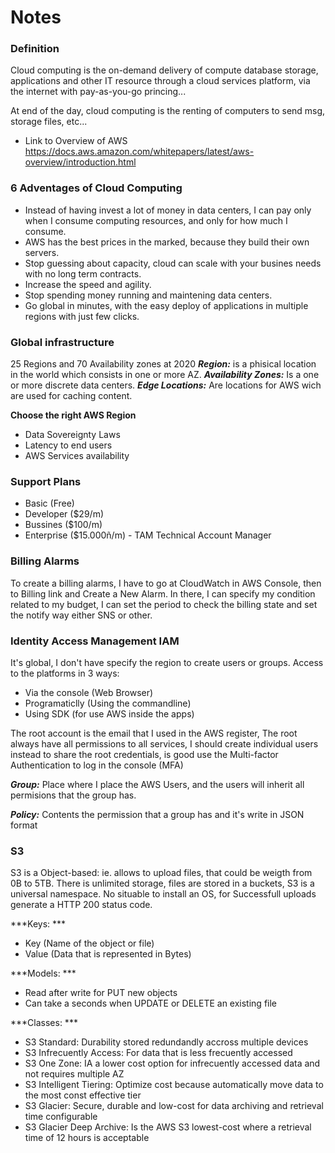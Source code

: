 # Notes

### Definition
Cloud computing is the on-demand delivery of compute database storage,
applications and other IT resource through a cloud services platform,
via the internet with pay-as-you-go princing...

At end of the day, cloud computing is the renting of computers 
to send msg, storage files, etc...

- Link to Overview of AWS
https://docs.aws.amazon.com/whitepapers/latest/aws-overview/introduction.html

### 6 Adventages of Cloud Computing

- Instead of having invest a lot of money in data centers, I can pay only when 
I consume computing resources, and only for how much I consume.
- AWS has the best prices in the marked, because they build their own servers.
- Stop guessing about capacity, cloud can scale with your busines needs with no long term contracts.
- Increase the speed and agility.
- Stop spending money running and maintening data centers.
- Go global in minutes, with the easy deploy of applications in multiple regions with just few clicks.

### Global infrastructure
25 Regions and 70 Availability zones at 2020 
 ***Region:*** is a phisical location in the world which consists in one or more AZ.
 ***Availability Zones:*** Is a one or more discrete data centers.
 ***Edge Locations:*** Are locations for AWS wich are used for caching content.

**Choose the right AWS Region**
- Data Sovereignty Laws
- Latency to end users
- AWS Services availability

### Support Plans

- Basic (Free)
- Developer ($29/m)
- Bussines ($100/m)
- Enterprise ($15.000ñ/m) - TAM Technical Account Manager

### Billing Alarms
To create a billing alarms, I have to go at CloudWatch in AWS Console, then to Billing link
and Create a New Alarm. In there, I can specify my condition related to my budget, 
I can set the period to check the billing state and set the notify way either SNS or other.

### Identity Access Management IAM
It's global, I don't have specify the region to create users or groups.
Access to the platforms in 3 ways:
- Via the console (Web Browser)
- Programaticlly (Using the commandline)
- Using SDK (for use AWS inside the apps)

The root account is the email that I used in the AWS register, The root always have all permissions
to all services, I should create individual users instead to share the root credentials, is good use 
the Multi-factor Authentication to log in the console (MFA)

***Group:*** Place where I place the AWS Users, and the users will inherit all permisions that the
group has.

***Policy:*** Contents the permission that a group has and it's write in JSON format

### S3
S3 is a Object-based: ie. allows to upload files, that could be weigth from 0B to 5TB. 
There is unlimited storage, files are stored in a buckets, S3 is a universal namespace.
No situable to install an OS, for Successfull uploads generate a  HTTP 200 status code.

***Keys: ***
- Key (Name of the object or file)
- Value (Data that is represented in Bytes)

***Models: ***
- Read after write for PUT new objects
- Can take a seconds when UPDATE or DELETE an existing file

***Classes: ***
- S3 Standard: Durability stored redundandly accross multiple devices
- S3 Infrecuently Access: For data that is less frecuently accessed
- S3 One Zone: IA a lower cost option for infrecuently accessed data and not requires multiple AZ
- S3 Intelligent Tiering: Optimize cost because automatically move data to the most const effective tier 
- S3 Glacier: Secure, durable and low-cost for data archiving and retrieval time configurable
- S3 Glacier Deep Archive: Is the AWS S3 lowest-cost where a retrieval time of 12 hours is acceptable 
